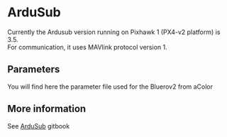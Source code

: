 # ArduSub

Currently the Ardusub version running on Pixhawk 1 \(PX4-v2 platform\)  is 3.5.  
For communication, it uses MAVlink protocol version 1. 

## Parameters 

You will find here the parameter file used for the Bluerov2 from aColor

## More information 

See [ArduSub](https://www.ardusub.com) gitbook




